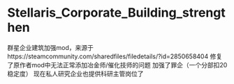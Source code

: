 # Stellaris_Corporate_Building_strengthen
群星企业建筑加强mod，来源于https://steamcommunity.com/sharedfiles/filedetails/?id=2850658404
修复了原作者mod中无法正常添加冶金师/催化技师的问题
加强了罪企（一个分部扣20稳定度）
现在私人研究企业也提供科研主管岗位了
